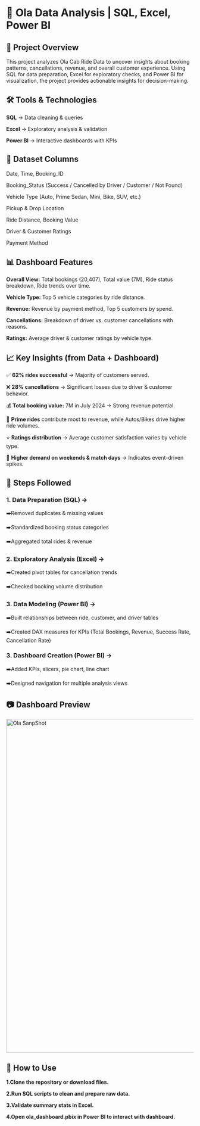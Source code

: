 
# 🚖 Ola Data Analysis | SQL, Excel, Power BI

## 📌 Project Overview

This project analyzes Ola Cab Ride Data to uncover insights about booking patterns, cancellations, revenue, and overall customer experience. Using SQL for data preparation, Excel for exploratory checks, and Power BI for visualization, the project provides actionable insights for decision-making.

## 🛠 Tools & Technologies

**SQL** → Data cleaning & queries

**Excel** → Exploratory analysis & validation

**Power BI** → Interactive dashboards with KPIs

## 📂 Dataset Columns

Date, Time, Booking_ID

Booking_Status (Success / Cancelled by Driver / Customer / Not Found)

Vehicle Type (Auto, Prime Sedan, Mini, Bike, SUV, etc.)

Pickup & Drop Location

Ride Distance, Booking Value

Driver & Customer Ratings

Payment Method

## 📊 Dashboard Features

**Overall View:** Total bookings (20,407), Total value (7M), Ride status breakdown, Ride trends over time.

**Vehicle Type:** Top 5 vehicle categories by ride distance.

**Revenue:** Revenue by payment method, Top 5 customers by spend.

**Cancellations:** Breakdown of driver vs. customer cancellations with reasons.

**Ratings:** Average driver & customer ratings by vehicle type.

## 📈 Key Insights (from Data + Dashboard)

✅ **62% rides successful** → Majority of customers served.

❌ **28% cancellations** → Significant losses due to driver & customer behavior.

💰 **Total booking value:** 7M in July 2024 → Strong revenue potential.

🚖 **Prime rides** contribute most to revenue, while Autos/Bikes drive higher ride volumes.

⭐ **Ratings distribution** → Average customer satisfaction varies by vehicle type.

📅 **Higher demand on weekends & match days** → Indicates event-driven spikes.

## 📑 Steps Followed

### 1.  Data Preparation (SQL) →
  ➡️Removed duplicates & missing values
  
  ➡️Standardized booking status categories

  ➡️Aggregated total rides & revenue

### 2. Exploratory Analysis (Excel) →
  ➡️Created pivot tables for cancellation trends

  ➡️Checked booking volume distribution

### 3. Data Modeling (Power BI) →

  ➡️Built relationships between ride, customer, and driver tables

  ➡️Created DAX measures for KPIs (Total Bookings, Revenue, Success Rate, Cancellation Rate)

### 3. Dashboard Creation (Power BI) →

  ➡️Added KPIs, slicers, pie chart, line chart

  ➡️Designed navigation for multiple analysis views

## 📷 Dashboard Preview
<img width="1589" height="896" alt="Ola SanpShot" src="https://github.com/user-attachments/assets/d890e055-8b77-4422-a0a1-1e7e4f43555f" />

## 🚀 How to Use

**1.Clone the repository or download files.**

**2.Run SQL scripts to clean and prepare raw data.**

**3.Validate summary stats in Excel.**

**4.Open ola_dashboard.pbix in Power BI to interact with dashboard.**
